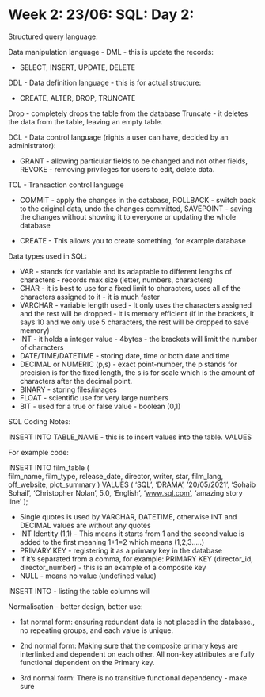 # Week 2: 23/06: SQL: Day 2:
Structured query language:

Data manipulation language - DML - this is update the records:
- SELECT, INSERT, UPDATE, DELETE

DDL - Data definition language - this is for actual structure:
- CREATE, ALTER, DROP, TRUNCATE

Drop - completely drops the table from the database
Truncate - it deletes the data from the table, leaving an empty table.

DCL - Data control language (rights a user can have, decided by an administrator):
- GRANT - allowing particular fields to be changed and not other fields, REVOKE - removing privileges for users to edit, delete data.

TCL - Transaction control language
- COMMIT - apply the changes in the database, ROLLBACK - switch back to the original data, undo the changes committed, SAVEPOINT - saving the changes without showing it to everyone or updating the whole database

- CREATE - This allows you to create something, for example database

Data types used in SQL:

- VAR - stands for variable and its adaptable to different lengths of characters - records max size (letter, numbers, characters)
- CHAR - it is best to use for a fixed limit to characters, uses all of the characters assigned to it - it is much faster
- VARCHAR - variable length used - It only uses the characters assigned and the rest will be dropped - it is memory efficient (if in the brackets, it says 10 and we only use 5 characters, the rest will be dropped to save memory)  
- INT - it holds a integer value - 4bytes - the brackets will limit the number of characters
- DATE/TIME/DATETIME - storing date, time or both date and time
- DECIMAL or NUMERIC (p,s) - exact point-number, the p stands for precision is for the fixed length, the s is for scale which is the amount of characters after the decimal point. 
- BINARY - storing files/images
- FLOAT - scientific use for very large numbers
- BIT - used for a true or false value - boolean (0,1)

SQL Coding Notes:

INSERT INTO TABLE_NAME - this is to insert values into the table.
VALUES

For example code: 

INSERT INTO film_table 
(   
    film_name, film_type, release_date, director, writer, star, film_lang, off_website, plot_summary
)
VALUES 
(
    ‘SQL’, ‘DRAMA’, ’20/05/2021’, ‘Sohaib Sohail’, ‘Christopher Nolan’, 5.0, ‘English’, ‘www.sql.com’, ‘amazing story line’
);

- Single quotes is used by VARCHAR, DATETIME, otherwise INT and DECIMAL values are without any quotes
- INT Identity (1,1) - This means it starts from 1 and the second value is added to the first meaning 1+1=2 which means (1,2,3…..)  
- PRIMARY KEY - registering it as a primary key in the database
- If it’s separated from a comma, for example: PRIMARY KEY (director_id, director_number) - this is an example of a composite key
- NULL - means no value (undefined value)

INSERT INTO - listing the table columns will 

Normalisation - better design, better use:

- 1st normal form:
ensuring redundant data is not placed in the database., no repeating groups, and each value is unique.

- 2nd normal form:
Making sure that the composite primary keys are interlinked and dependent on each other. All non-key attributes are fully functional dependent on the Primary key. 

- 3rd normal form:
There is no transitive functional dependency - make sure 



